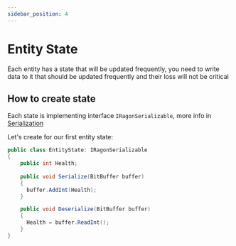 ```yaml
---
sidebar_position: 4
---
```


# Entity State

Each entity has a state that will be updated frequently, you need to write data to it that should be updated frequently and their loss will not be critical

## How to create state

Each state is implementing interface `IRagonSerializable`, more info in [Serialization](/)

Let's create for our first entity state:

```cs title="Assets/EntityState.cs"
public class EntityState: IRagonSerializable
{
    public int Health;
    
    public void Serialize(BitBuffer buffer)
    {
      buffer.AddInt(Health);
    }

    public void Deserialize(BitBuffer buffer)
    {
      Health = buffer.ReadInt();
    }
}
```